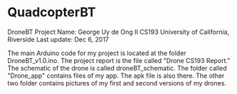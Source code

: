# QuadcopterBT
DroneBT Project
Name: George Uy de Ong II
CS193
University of California, Riverside
Last update: Dec 6, 2017

The main Arduino code for my project is located at the folder DroneBT_v1.0.ino. The project report is the file called "Drone CS193 Report." 
The schematic of the drone is called droneBT_schematic. The folder called "Drone_app" contains files of my app. The apk file is also there.
The other two folder contains pictures of my first and second versions of my drones.
